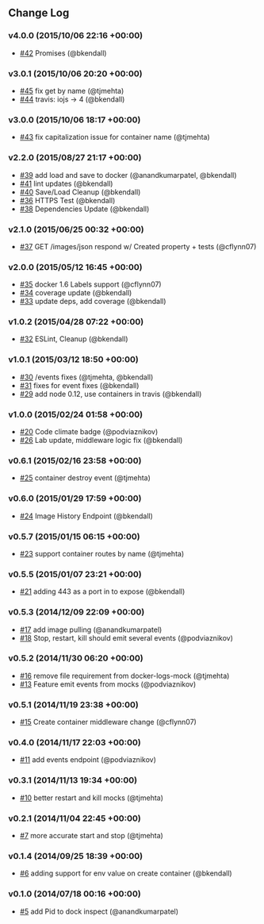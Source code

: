 ## Change Log

### v4.0.0 (2015/10/06 22:16 +00:00)
- [#42](https://github.com/Runnable/docker-mock/pull/42) Promises (@bkendall)

### v3.0.1 (2015/10/06 20:20 +00:00)
- [#45](https://github.com/Runnable/docker-mock/pull/45) fix get by name (@tjmehta)
- [#44](https://github.com/Runnable/docker-mock/pull/44) travis: iojs -> 4 (@bkendall)

### v3.0.0 (2015/10/06 18:17 +00:00)
- [#43](https://github.com/Runnable/docker-mock/pull/43) fix capitalization issue for container name (@tjmehta)

### v2.2.0 (2015/08/27 21:17 +00:00)
- [#39](https://github.com/Runnable/docker-mock/pull/39) add load and save to docker (@anandkumarpatel, @bkendall)
- [#41](https://github.com/Runnable/docker-mock/pull/41) lint updates (@bkendall)
- [#40](https://github.com/Runnable/docker-mock/pull/40) Save/Load Cleanup (@bkendall)
- [#36](https://github.com/Runnable/docker-mock/pull/36) HTTPS Test (@bkendall)
- [#38](https://github.com/Runnable/docker-mock/pull/38) Dependencies Update (@bkendall)

### v2.1.0 (2015/06/25 00:32 +00:00)
- [#37](https://github.com/Runnable/docker-mock/pull/37) GET /images/json respond w/ Created property + tests (@cflynn07)

### v2.0.0 (2015/05/12 16:45 +00:00)
- [#35](https://github.com/Runnable/docker-mock/pull/35) docker 1.6 Labels support (@cflynn07)
- [#34](https://github.com/Runnable/docker-mock/pull/34) coverage update (@bkendall)
- [#33](https://github.com/Runnable/docker-mock/pull/33) update deps, add coverage (@bkendall)

### v1.0.2 (2015/04/28 07:22 +00:00)
- [#32](https://github.com/Runnable/docker-mock/pull/32) ESLint, Cleanup (@bkendall)

### v1.0.1 (2015/03/12 18:50 +00:00)
- [#30](https://github.com/Runnable/docker-mock/pull/30) /events fixes (@tjmehta, @bkendall)
- [#31](https://github.com/Runnable/docker-mock/pull/31) fixes for event fixes (@bkendall)
- [#29](https://github.com/Runnable/docker-mock/pull/29) add node 0.12, use containers in travis (@bkendall)

### v1.0.0 (2015/02/24 01:58 +00:00)
- [#20](https://github.com/Runnable/docker-mock/pull/20) Code climate badge (@podviaznikov)
- [#26](https://github.com/Runnable/docker-mock/pull/26) Lab update, middleware logic fix (@bkendall)

### v0.6.1 (2015/02/16 23:58 +00:00)
- [#25](https://github.com/Runnable/docker-mock/pull/25) container destroy event (@tjmehta)

### v0.6.0 (2015/01/29 17:59 +00:00)
- [#24](https://github.com/Runnable/docker-mock/pull/24) Image History Endpoint (@bkendall)

### v0.5.7 (2015/01/15 06:15 +00:00)
- [#23](https://github.com/Runnable/docker-mock/pull/23) support container routes by name (@tjmehta)

### v0.5.5 (2015/01/07 23:21 +00:00)
- [#21](https://github.com/Runnable/docker-mock/pull/21) adding 443 as a port in to expose (@bkendall)

### v0.5.3 (2014/12/09 22:09 +00:00)
- [#17](https://github.com/Runnable/docker-mock/pull/17) add image pulling (@anandkumarpatel)
- [#18](https://github.com/Runnable/docker-mock/pull/18) Stop, restart, kill should emit several events (@podviaznikov)

### v0.5.2 (2014/11/30 06:20 +00:00)
- [#16](https://github.com/Runnable/docker-mock/pull/16) remove file requirement from docker-logs-mock (@tjmehta)
- [#13](https://github.com/Runnable/docker-mock/pull/13) Feature emit events from mocks (@podviaznikov)

### v0.5.1 (2014/11/19 23:38 +00:00)
- [#15](https://github.com/Runnable/docker-mock/pull/15) Create container middleware change (@cflynn07)

### v0.4.0 (2014/11/17 22:03 +00:00)
- [#11](https://github.com/Runnable/docker-mock/pull/11) add events endpoint (@podviaznikov)

### v0.3.1 (2014/11/13 19:34 +00:00)
- [#10](https://github.com/Runnable/docker-mock/pull/10) better restart and kill mocks (@tjmehta)

### v0.2.1 (2014/11/04 22:45 +00:00)
- [#7](https://github.com/Runnable/docker-mock/pull/7) more accurate start and stop (@tjmehta)

### v0.1.4 (2014/09/25 18:39 +00:00)
- [#6](https://github.com/Runnable/docker-mock/pull/6) adding support for env value on create container (@bkendall)

### v0.1.0 (2014/07/18 00:16 +00:00)
- [#5](https://github.com/Runnable/docker-mock/pull/5) add Pid to dock inspect (@anandkumarpatel)